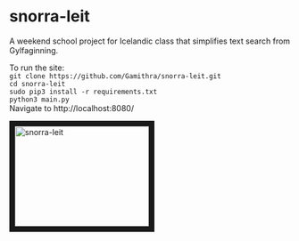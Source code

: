 # snorra-leit

A weekend school project for Icelandic class that simplifies text search from Gylfaginning.

To run the site:\
`git clone https://github.com/Gamithra/snorra-leit.git`\
`cd snorra-leit`\
`sudo pip3 install -r requirements.txt`\
`python3 main.py`\
Navigate to http://localhost:8080/


<a href="http://www.youtube.com/watch?feature=player_embedded&v=i7b3nU3byu4
" target="_blank"><img src="http://img.youtube.com/vi/i7b3nU3byu4/0.jpg" 
alt="snorra-leit" width="240" height="180" border="10" /></a>
